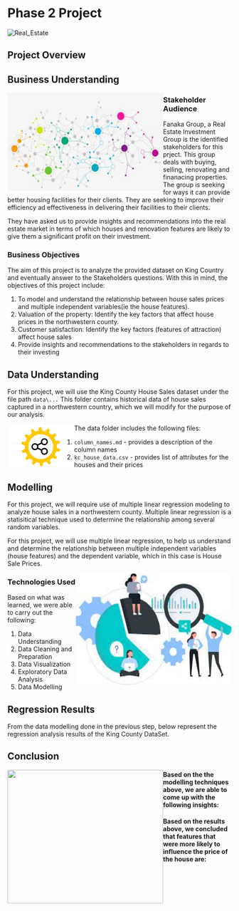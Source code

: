 # Phase 2 Project

![Real_Estate](https://media.giphy.com/media/e8ik35i8LaO3BqRwY6/giphy.gif)

## Project Overview


## Business Understanding
<img src="image1.jpeg" align="left" width="350px" height="220px" alt="Idea" />

### Stakeholder Audience
Fanaka Group, a Real Estate Investment Group is the identified stakeholders for this prject. This group deals with buying, selling, renovating and finanacing properties.
The group is seeking for ways it can provide better housing facilities for their clients. They are seeking to improve their efficiency ad effectiveness in delivering their facilities to their clients.

They have asked us to provide insights and recommendations into the real estate market in terms of which houses and renovation features are likely to give them a significant profit on their investment. 


### Business Objectives
The aim of this project is to analyze the provided dataset on King Country and eventually answer to the Stakeholders questions.
With this in mind, the objectives of this project include:
1. To model and understand the relationship between house sales prices and multiple independent variables(ie the house features).
2. Valuation of the property: 
Identify the key factors that affect house prices in the northwestern county.
3. Customer satisfaction: 
Identify the key factors (features of attraction) affect house sales
4. Provide insights and recommendations to the stakeholders in regards to their investing

## Data Understanding
For this project, we will use the King County House Sales dataset under the file path `data\...` This folder contains historical data of house sales captured in a northwestern country, which we will modify for the purpose of our analysis.

<img src="image2.png" align="left" width="150px" height="100px" alt="Method" />

The data folder includes the following files:
1. `column_names.md` - provides a description of the column names
2. `kc_house_data.csv` - provides list of attributes for the houses and their prices



## Modelling
For this project, we will require use of multiple linear regression modeling to analyze house sales in a northwestern county. Multiple linear regression is a statisitical technique used to determine the relationship among several random variables. 

For this project, we will use multiple linear regression, to help us understand and determine the relationship between multiple independent variables (house features) and the dependent variable, which in this case is House Sale Prices.

<img src="image.jpeg" align="right" width="350px" height="250px" alt="Method" />

### Technologies Used
Based on what was learned, we were able to carry out the following:
1. Data Understanding
2. Data Cleaning and Preparation
3. Data Visualization
4. Exploratory Data Analysis
5. Data Modelling


## Regression Results
From the data modelling done in the previous step, below represent the regression analysis results of the King County DataSet.

## Conclusion
<img src="https://media.giphy.com/media/v1.Y2lkPTc5MGI3NjExbjV2aHJzZTBsYjZvMHc4Zjhtb3pzdngzc3J1Zjlkazdva3JkN215byZlcD12MV9pbnRlcm5hbF9naWZfYnlfaWQmY3Q9Zw/mGDr41GEsvHfa3KnTW/giphy.gif" align="left" margin-right="10px" width="350px" height="300px">

#### Based on the the modelling techniques above, we are able to come up with the following insights:


#### Based on the results above, we concluded that features that were more likely to influence the price of the house are: 